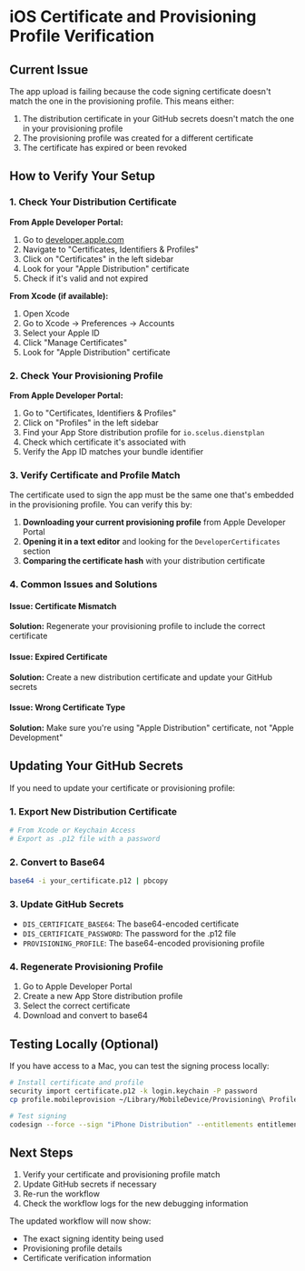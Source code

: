 # iOS Certificate and Provisioning Profile Verification

## Current Issue

The app upload is failing because the code signing certificate doesn't match the one in the provisioning profile. This means either:

1. The distribution certificate in your GitHub secrets doesn't match the one in your provisioning profile
2. The provisioning profile was created for a different certificate
3. The certificate has expired or been revoked

## How to Verify Your Setup

### 1. Check Your Distribution Certificate

**From Apple Developer Portal:**
1. Go to [developer.apple.com](https://developer.apple.com)
2. Navigate to "Certificates, Identifiers & Profiles"
3. Click on "Certificates" in the left sidebar
4. Look for your "Apple Distribution" certificate
5. Check if it's valid and not expired

**From Xcode (if available):**
1. Open Xcode
2. Go to Xcode → Preferences → Accounts
3. Select your Apple ID
4. Click "Manage Certificates"
5. Look for "Apple Distribution" certificate

### 2. Check Your Provisioning Profile

**From Apple Developer Portal:**
1. Go to "Certificates, Identifiers & Profiles"
2. Click on "Profiles" in the left sidebar
3. Find your App Store distribution profile for `io.scelus.dienstplan`
4. Check which certificate it's associated with
5. Verify the App ID matches your bundle identifier

### 3. Verify Certificate and Profile Match

The certificate used to sign the app must be the same one that's embedded in the provisioning profile. You can verify this by:

1. **Downloading your current provisioning profile** from Apple Developer Portal
2. **Opening it in a text editor** and looking for the `DeveloperCertificates` section
3. **Comparing the certificate hash** with your distribution certificate

### 4. Common Issues and Solutions

#### Issue: Certificate Mismatch
**Solution:** Regenerate your provisioning profile to include the correct certificate

#### Issue: Expired Certificate
**Solution:** Create a new distribution certificate and update your GitHub secrets

#### Issue: Wrong Certificate Type
**Solution:** Make sure you're using "Apple Distribution" certificate, not "Apple Development"

## Updating Your GitHub Secrets

If you need to update your certificate or provisioning profile:

### 1. Export New Distribution Certificate
```bash
# From Xcode or Keychain Access
# Export as .p12 file with a password
```

### 2. Convert to Base64
```bash
base64 -i your_certificate.p12 | pbcopy
```

### 3. Update GitHub Secrets
- `DIS_CERTIFICATE_BASE64`: The base64-encoded certificate
- `DIS_CERTIFICATE_PASSWORD`: The password for the .p12 file
- `PROVISIONING_PROFILE`: The base64-encoded provisioning profile

### 4. Regenerate Provisioning Profile
1. Go to Apple Developer Portal
2. Create a new App Store distribution profile
3. Select the correct certificate
4. Download and convert to base64

## Testing Locally (Optional)

If you have access to a Mac, you can test the signing process locally:

```bash
# Install certificate and profile
security import certificate.p12 -k login.keychain -P password
cp profile.mobileprovision ~/Library/MobileDevice/Provisioning\ Profiles/

# Test signing
codesign --force --sign "iPhone Distribution" --entitlements entitlements.plist app.app
```

## Next Steps

1. Verify your certificate and provisioning profile match
2. Update GitHub secrets if necessary
3. Re-run the workflow
4. Check the workflow logs for the new debugging information

The updated workflow will now show:
- The exact signing identity being used
- Provisioning profile details
- Certificate verification information 